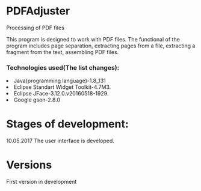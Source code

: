 # PDFAdjuster
Processing of PDF files

This program is designed to work with PDF files. 
The functional of the program includes page separation, 
extracting pages from a file, extracting a fragment from the text, assembling PDF files.

### Technologies used(The list changes):
<li> Java(programming language)-1.8_131
<li> Eclipse Standart Widget Toolkit-4.7M3.
<li> Eclipse JFace-3.12.0.v20160518-1929.
<li> Google gson-2.8.0

# Stages of development:
10.05.2017
The user interface is developed.

# Versions
First version in development
